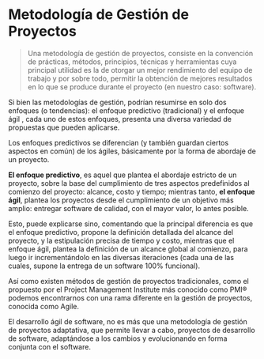 # Metodología de Gestión de Proyectos

>Una metodología de gestión de proyectos, consiste en la convención de prácticas, métodos, principios, técnicas y herramientas cuya principal utilidad es la de otorgar un mejor rendimiento del equipo de trabajo y por sobre todo, permitir la obtención de mejores resultados en lo que se produce durante el proyecto (en nuestro caso: software).

Si bien las metodologías de gestión, podrían resumirse en solo dos enfoques (o tendencias): el enfoque predictivo (tradicional) y el enfoque ágil , cada uno de estos enfoques, presenta una diversa variedad de propuestas que pueden aplicarse.

Los enfoques predictivos se diferencian (y también guardan ciertos aspectos en común) de los ágiles, básicamente por la forma de abordaje de un proyecto.

**El enfoque predictivo**, es aquel que plantea el abordaje estricto de un proyecto, sobre la base del cumplimiento de tres aspectos predefinidos al
comienzo del proyecto: alcance, costo y tiempo; mientras tanto, **el enfoque ágil**, plantea los proyectos desde el cumplimiento de un objetivo más amplio: entregar software de calidad, con el mayor valor, lo antes posible.

Esto, puede explicarse sino, comentando que la principal diferencia es que el enfoque predictivo, propone la definición detallada del alcance del proyecto, y la estipulación precisa de tiempo y costo, mientras que el enfoque ágil, plantea la definición de un alcance global al comienzo, para luego ir incrementándolo en las diversas iteraciones (cada una de las cuales, supone la entrega de un software 100% funcional).

Así como existen métodos de gestión de proyectos tradicionales, como el propuesto por el Project Management Institute más conocido como PMI® podemos encontrarnos con una rama diferente en la gestión de proyectos, conocida como Agile.

El desarrollo ágil de software, no es más que una metodología de gestión de proyectos adaptativa, que permite llevar a cabo, proyectos de desarrollo de software, adaptándose a los cambios y evolucionando en forma conjunta con el software.
